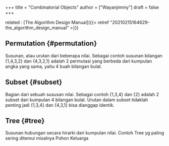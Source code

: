 +++
title = "Combinatorial Objects"
author = ["Wayanjimmy"]
draft = false
+++

related
: [The Algorithm Design Manual]({{< relref "20210215164629-the_algorithm_design_manual" >}})


## Permutation {#permutation}

Susunan, atau urutan dari beberapa nilai. Sebagai contoh susunan bilangan {1,4,3,2} dan {4,3,2,1} adalah 2 permutasi yang berbeda dari kumpulan angka yang sama, yaitu 4 buah bilangan bulat.


## Subset {#subset}

Bagian dari sebuah sususan nilai. Sebagai contoh {1,3,4} dan {2} adalah 2 subset dari kumpulan 4 bilangan bulat. Urutan dalam subset tidaklah penting jadi {1,3,4} dan {4,3,1} bisa dianggap identik.


## Tree {#tree}

Susunan hubungan secara hirarki dari kumpulan nilai. Contoh Tree yg paling sering ditemui misalnya Pohon Keluarga
